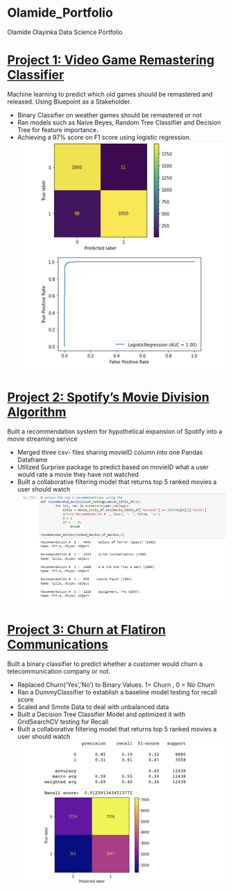 # Olamide_Portfolio
Olamide Olayinka Data Science Portfolio 

# [Project 1: Video Game Remastering Classifier](https://github.com/olamide-h/Video-Game-Remastering-Classifier)
Machine learning to predict which old games should be remastered and released. Using Bluepoint as a Stakeholder.
- Binary Classifier on weather games should be remastered or not
- Ran models such as Naive Beyes, Random Tree Classifier and Decision Tree for feature importance.
- Achieving a 97% score on F1 score using logistic regression.
![](/images/video_games%20results.png)

# [Project 2: Spotify’s Movie Division Algorithm](https://github.com/DaraNadine/Project_4_RecSystems)
Built a recommendation system for hypothetical expansion of Spotify into a movie streaming service 
- Merged three csv- files sharing movieID column into one Pandas Dataframe
- Utilized Surprise package to predict based on movieID what a user would rate a movie they have not watched 
- Built a collaborative filtering model that returns top 5 ranked movies a user should watch 
![](/images/Reccomendations.png)

# [Project 3: Churn at Flatiron Communications](https://github.com/chris-helmerson/Cellular_Customer_Churn_Prediction)
Built a binary classifier to predict whether a customer would churn a telecommunication company or not. 
- Replaced Churn(‘Yes’,’No’) to Binary Values.  1= Churn , 0 = No Churn
- Ran a DummyClassifier to establish a baseline model testing for recall score
- Scaled and Smote Data to deal with unbalanced data
- Built a Decision Tree Classifier Model and optimized it with GridSearchCV testing for Recall
- Built a collaborative filtering model that returns top 5 ranked movies a user should watch 
![](/images/churn_results.png)
